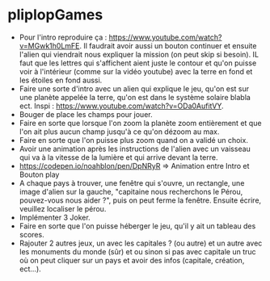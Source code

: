 # pliplopGames

- Pour l'intro reproduire ça : https://www.youtube.com/watch?v=MGwk1h0LmFE. Il faudrait avoir aussi un bouton continuer et ensuite l'alien qui viendrait nous expliquer la mission (on peut skip si besoin). IL faut que les lettres qui s'affichent aient juste le contour et qu'on puisse voir à l'intérieur (comme sur la vidéo youtube) avec la terre en fond et les étoiles en fond aussi.
- Faire une sorte d'intro avec un alien qui explique le jeu, qu'on est sur une planète appelée la terre, qu'on est dans le système solaire blabla ect. Inspi : https://www.youtube.com/watch?v=ODa0AufitVY.
- Bouger de place les champs pour jouer.
- Faire en sorte que lorsque l'on zoom la planète zoom entièrement et que l'on ait plus aucun champ jusqu'à ce qu'on dézoom au max.
- Faire en sorte que l'on puisse plus zoom quand on a validé un choix.
- Avoir une animation après les instructions de l'alien avec un vaisseau qui va à la vitesse de la lumière et qui arrive devant la terre.
- https://codepen.io/noahblon/pen/DpNRyR => Animation entre Intro et Bouton play
- A chaque pays à trouver, une fenêtre qui s'ouvre, un rectangle, une image d'alien sur la gauche, "capitaine nous recherchons le Pérou, pouvez-vous nous aider ?", puis on peut ferme la fenêtre. Ensuite écrire, veuillez localiser le pérou.
- Implémenter 3 Joker.
- Faire en sorte que l'on puisse héberger le jeu, qu'il y ait un tableau des scores.
- Rajouter 2 autres jeux, un avec les capitales ? (ou autre) et un autre avec les monuments du monde (sûr) et ou sinon si pas avec capitale un truc où on peut cliquer sur un pays et avoir des infos (capitale, création, ect...).
